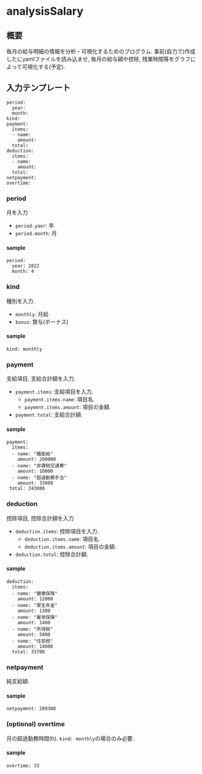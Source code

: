 # analysisSalary
## 概要
 毎月の給与明細の情報を分析・可視化するためのプログラム.
 事前(自力で)作成したにyamlファイルを読み込ませ, 毎月の給与額や控除, 残業時間等をグラフによって可視化する(予定).

## 入力テンプレート
```
period:
  year:
  month:
kind:
payment:
  items:
  - name:
    amount:
  total:
deduction:
  items:
  - name:
    amount:
  total:
netpayment:
overtime:
```

### period
 月を入力
- `period.yaer`: 年
- `period.month`: 月
 #### sample
```
period:
  year: 2022
  month: 4
```   

### kind
 種別を入力. 
-  `monthly`: 月給
-  `bonus`: 賞与(ボーナス)

#### sample
```
kind: monthly
```

### payment
支給項目, 支給合計額を入力.
- `payment.items`: 支給項目を入力. 
  - `payment.items.name`: 項目名. 
  - `payment.items.amount`: 項目の金額.
- `payment.total`: 支給合計額.

#### sample
```
payment:
  items:
  - name: "職能給"
    amount: 200000
  - name: "非課税交通費"
    amount: 10000
  - name: "超過勤務手当"
    amount: 33000
 total: 243000
```

### deduction
控除項目, 控除合計額を入力
- `deduction.items`: 控除項目を入力.
  - `deduction.items.name`: 項目名.
  - `deduction.items.amount`: 項目の金額. 
- `deduction.total`: 控除合計額.

#### sample
```
deduction:
  items:
  - name: "健康保険"
    amount: 12000
  - name: "厚生年金"
    amount: 1300
  - name: "雇用保険"
    amount: 1400
  - name: "所得税"
    amount: 5000
  - name: "住民税"
    amount: 14000
  total: 33700
```

### netpayment
純支給額. 
#### sample
```
netpayment: 209300
```

### (optional) overtime
月の超過勤務時間(h). `kind: monthly`の場合のみ必要.

#### sample
```
overtime: 33
```
